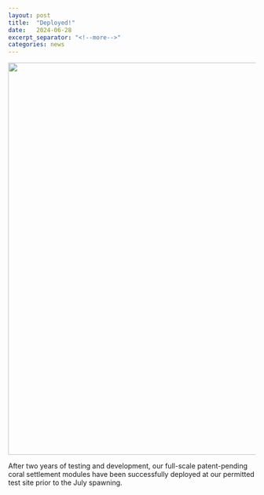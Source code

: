 ```yaml
---
layout: post
title:  "Deployed!"
date:   2024-06-28
excerpt_separator: "<!--more-->"
categories: news
---
```


<img src="/assets/posts/deployed_hasse.png" width="800"/>

After two years of testing and development, our full-scale patent-pending coral settlement modules have been successfully deployed at our permitted test site prior to the July spawning.<!--more-->